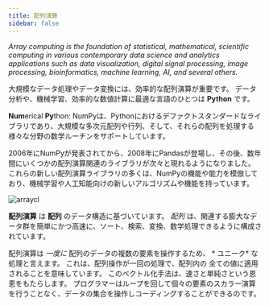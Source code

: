 ```yaml
---
title: 配列演算
sidebar: false
---
```


*Array computing is the foundation of statistical, mathematical, scientific computing in various contemporary data science and analytics applications such as data visualization, digital signal processing, image processing, bioinformatics, machine learning, AI, and several others.*

大規模なデータ処理やデータ変換には、効率的な配列演算が重要です。 データ分析や、機械学習、効率的な数値計算に最適な言語のひとつは **Python** です。

**Num**erical **Py**thon: NumPyは、Pythonにおけるデファクトスタンダードなライブラリであり、大規模な多次元配列や行列、そして、それらの配列を処理する様々な分野の数学ルーチンをサポートしています。

2006年にNumPyが発表されてから、2008年にPandasが登場し、その後、数年間にいくつかの配列演算関連のライブラリが次々と現れるようになりました。 これらの新しい配列演算ライブラリの多くは、NumPyの機能や能力を模倣しており、機械学習や人工知能向けの新しいアルゴリズムや機能を持っています。

<img
  src="/images/content_images/array_c_landscape.png"
  alt="arraycl"
  title="配列演算の概略" />

**配列演算** は **配列** のデータ構造に基づいています。 *配列* は、関連する膨大なデータ群を簡単にかつ高速に、ソート、検索、変換、数学処理できるように構成されています。

配列演算は *一度に* 配列のデータの複数の要素を操作するため、 * ユニーク* な処理と言えます。 これは、配列操作が一回の処理で、配列内の 全ての値に適用されることを意味しています。 このベクトル化手法は、速さと単純さという恩恵をもたらします。 プログラマーはループを回して個々の要素のスカラー演算を行うことなく、データの集合を操作しコーディングすることができるのです。
